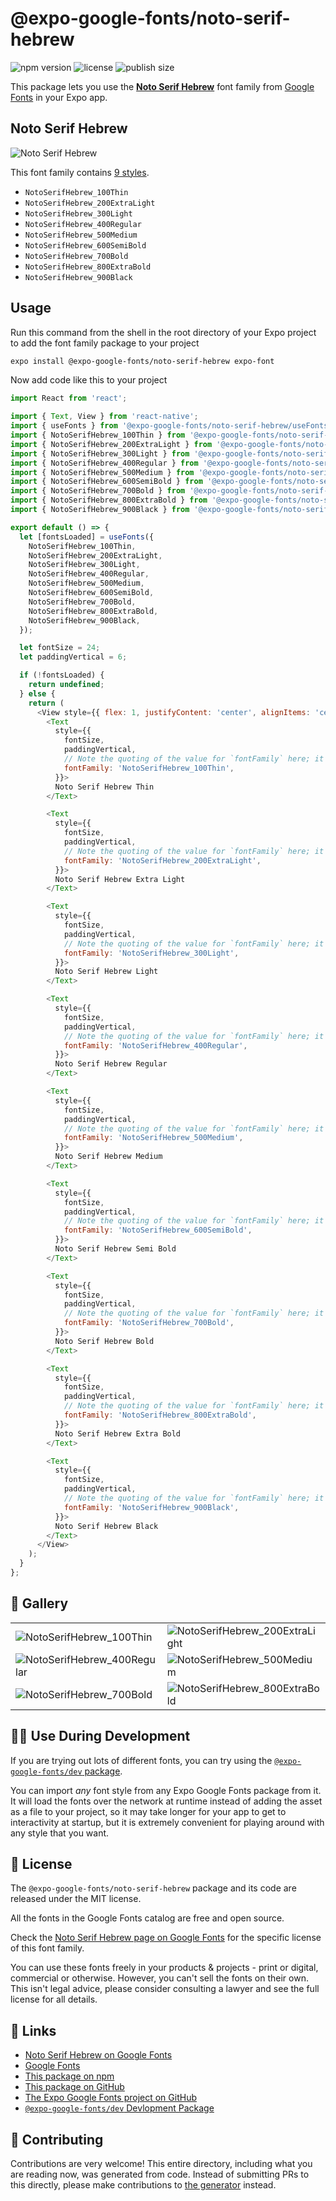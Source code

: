 # @expo-google-fonts/noto-serif-hebrew

![npm version](https://flat.badgen.net/npm/v/@expo-google-fonts/noto-serif-hebrew)
![license](https://flat.badgen.net/github/license/expo/google-fonts)
![publish size](https://flat.badgen.net/packagephobia/install/@expo-google-fonts/noto-serif-hebrew)

This package lets you use the [**Noto Serif Hebrew**](https://fonts.google.com/specimen/Noto+Serif+Hebrew) font family from [Google Fonts](https://fonts.google.com/) in your Expo app.

## Noto Serif Hebrew

![Noto Serif Hebrew](./font-family.png)

This font family contains [9 styles](#-gallery).

- `NotoSerifHebrew_100Thin`
- `NotoSerifHebrew_200ExtraLight`
- `NotoSerifHebrew_300Light`
- `NotoSerifHebrew_400Regular`
- `NotoSerifHebrew_500Medium`
- `NotoSerifHebrew_600SemiBold`
- `NotoSerifHebrew_700Bold`
- `NotoSerifHebrew_800ExtraBold`
- `NotoSerifHebrew_900Black`

## Usage

Run this command from the shell in the root directory of your Expo project to add the font family package to your project
```sh
expo install @expo-google-fonts/noto-serif-hebrew expo-font
```

Now add code like this to your project
```js
import React from 'react';

import { Text, View } from 'react-native';
import { useFonts } from '@expo-google-fonts/noto-serif-hebrew/useFonts';
import { NotoSerifHebrew_100Thin } from '@expo-google-fonts/noto-serif-hebrew/100Thin';
import { NotoSerifHebrew_200ExtraLight } from '@expo-google-fonts/noto-serif-hebrew/200ExtraLight';
import { NotoSerifHebrew_300Light } from '@expo-google-fonts/noto-serif-hebrew/300Light';
import { NotoSerifHebrew_400Regular } from '@expo-google-fonts/noto-serif-hebrew/400Regular';
import { NotoSerifHebrew_500Medium } from '@expo-google-fonts/noto-serif-hebrew/500Medium';
import { NotoSerifHebrew_600SemiBold } from '@expo-google-fonts/noto-serif-hebrew/600SemiBold';
import { NotoSerifHebrew_700Bold } from '@expo-google-fonts/noto-serif-hebrew/700Bold';
import { NotoSerifHebrew_800ExtraBold } from '@expo-google-fonts/noto-serif-hebrew/800ExtraBold';
import { NotoSerifHebrew_900Black } from '@expo-google-fonts/noto-serif-hebrew/900Black';

export default () => {
  let [fontsLoaded] = useFonts({
    NotoSerifHebrew_100Thin,
    NotoSerifHebrew_200ExtraLight,
    NotoSerifHebrew_300Light,
    NotoSerifHebrew_400Regular,
    NotoSerifHebrew_500Medium,
    NotoSerifHebrew_600SemiBold,
    NotoSerifHebrew_700Bold,
    NotoSerifHebrew_800ExtraBold,
    NotoSerifHebrew_900Black,
  });

  let fontSize = 24;
  let paddingVertical = 6;

  if (!fontsLoaded) {
    return undefined;
  } else {
    return (
      <View style={{ flex: 1, justifyContent: 'center', alignItems: 'center' }}>
        <Text
          style={{
            fontSize,
            paddingVertical,
            // Note the quoting of the value for `fontFamily` here; it expects a string!
            fontFamily: 'NotoSerifHebrew_100Thin',
          }}>
          Noto Serif Hebrew Thin
        </Text>

        <Text
          style={{
            fontSize,
            paddingVertical,
            // Note the quoting of the value for `fontFamily` here; it expects a string!
            fontFamily: 'NotoSerifHebrew_200ExtraLight',
          }}>
          Noto Serif Hebrew Extra Light
        </Text>

        <Text
          style={{
            fontSize,
            paddingVertical,
            // Note the quoting of the value for `fontFamily` here; it expects a string!
            fontFamily: 'NotoSerifHebrew_300Light',
          }}>
          Noto Serif Hebrew Light
        </Text>

        <Text
          style={{
            fontSize,
            paddingVertical,
            // Note the quoting of the value for `fontFamily` here; it expects a string!
            fontFamily: 'NotoSerifHebrew_400Regular',
          }}>
          Noto Serif Hebrew Regular
        </Text>

        <Text
          style={{
            fontSize,
            paddingVertical,
            // Note the quoting of the value for `fontFamily` here; it expects a string!
            fontFamily: 'NotoSerifHebrew_500Medium',
          }}>
          Noto Serif Hebrew Medium
        </Text>

        <Text
          style={{
            fontSize,
            paddingVertical,
            // Note the quoting of the value for `fontFamily` here; it expects a string!
            fontFamily: 'NotoSerifHebrew_600SemiBold',
          }}>
          Noto Serif Hebrew Semi Bold
        </Text>

        <Text
          style={{
            fontSize,
            paddingVertical,
            // Note the quoting of the value for `fontFamily` here; it expects a string!
            fontFamily: 'NotoSerifHebrew_700Bold',
          }}>
          Noto Serif Hebrew Bold
        </Text>

        <Text
          style={{
            fontSize,
            paddingVertical,
            // Note the quoting of the value for `fontFamily` here; it expects a string!
            fontFamily: 'NotoSerifHebrew_800ExtraBold',
          }}>
          Noto Serif Hebrew Extra Bold
        </Text>

        <Text
          style={{
            fontSize,
            paddingVertical,
            // Note the quoting of the value for `fontFamily` here; it expects a string!
            fontFamily: 'NotoSerifHebrew_900Black',
          }}>
          Noto Serif Hebrew Black
        </Text>
      </View>
    );
  }
};

```

## 🔡 Gallery


||||
|-|-|-|
|![NotoSerifHebrew_100Thin](.//100Thin/NotoSerifHebrew_100Thin.ttf.png)|![NotoSerifHebrew_200ExtraLight](.//200ExtraLight/NotoSerifHebrew_200ExtraLight.ttf.png)|![NotoSerifHebrew_300Light](.//300Light/NotoSerifHebrew_300Light.ttf.png)||
|![NotoSerifHebrew_400Regular](.//400Regular/NotoSerifHebrew_400Regular.ttf.png)|![NotoSerifHebrew_500Medium](.//500Medium/NotoSerifHebrew_500Medium.ttf.png)|![NotoSerifHebrew_600SemiBold](.//600SemiBold/NotoSerifHebrew_600SemiBold.ttf.png)||
|![NotoSerifHebrew_700Bold](.//700Bold/NotoSerifHebrew_700Bold.ttf.png)|![NotoSerifHebrew_800ExtraBold](.//800ExtraBold/NotoSerifHebrew_800ExtraBold.ttf.png)|![NotoSerifHebrew_900Black](.//900Black/NotoSerifHebrew_900Black.ttf.png)||


## 👩‍💻 Use During Development

If you are trying out lots of different fonts, you can try using the [`@expo-google-fonts/dev` package](https://github.com/freeboub/google-fonts/tree/master/font-packages/dev#readme).

You can import *any* font style from any Expo Google Fonts package from it. It will load the fonts
over the network at runtime instead of adding the asset as a file to your project, so it may take longer
for your app to get to interactivity at startup, but it is extremely convenient
for playing around with any style that you want.

## 📖 License

The `@expo-google-fonts/noto-serif-hebrew` package and its code are released under the MIT license.

All the fonts in the Google Fonts catalog are free and open source.

Check the [Noto Serif Hebrew page on Google Fonts](https://fonts.google.com/specimen/Noto+Serif+Hebrew) for the specific license of this font family.

You can use these fonts freely in your products & projects - print or digital, commercial or otherwise. However, you can't sell the fonts on their own. This isn't legal advice, please consider consulting a lawyer and see the full license for all details.

## 🔗 Links

- [Noto Serif Hebrew on Google Fonts](https://fonts.google.com/specimen/Noto+Serif+Hebrew)
- [Google Fonts](https://fonts.google.com/)
- [This package on npm](https://www.npmjs.com/package/@expo-google-fonts/noto-serif-hebrew)
- [This package on GitHub](https://github.com/freeboub/google-fonts/tree/master/font-packages/noto-serif-hebrew)
- [The Expo Google Fonts project on GitHub](https://github.com/freeboub/google-fonts)
- [`@expo-google-fonts/dev` Devlopment Package](https://github.com/freeboub/google-fonts/tree/master/font-packages/dev)

## 🤝 Contributing

Contributions are very welcome! This entire directory, including what you are reading now, was generated from code. Instead of submitting PRs to this directly, please make contributions to [the generator](https://github.com/freeboub/google-fonts/tree/master/packages/generator) instead.
